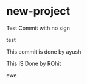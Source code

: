 # new-project

Test Commit with no sign

test

This commit is done by ayush

This IS Done by ROhit

ewe